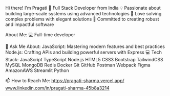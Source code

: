 Hi there!  I'm Pragati
🚀 Full Stack Developer from India
💡 Passionate about building large-scale systems using advanced technologies
🧠 Love solving complex problems with elegant solutions
🌟 Committed to creating robust and impactful software

About Me:
💻 Full-time developer

💬 Ask Me About:
JavaScript: Mastering modern features and best practices
Node.js: Crafting APIs and building powerful servers with Express
💻 Tech Stack:
JavaScript  TypeScript  Node.js  HTML5  CSS3  Bootstrap  TailwindCSS  MySQL  MongoDB  Redis  Docker  Git  GitHub  Postman  Webpack  Figma  AmazonAWS  Streamlit  Python


📫 How to Reach Me:
https://pragati-sharma.vercel.app/
 www.linkedin.com/in/pragati-sharma-45b8a3214
